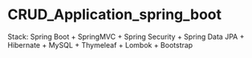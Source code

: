 # CRUD_Application_spring_boot


Stack: Spring Boot + SpringMVC + Spring Security + Spring Data JPA + Hibernate + MySQL + Thymeleaf + Lombok + Bootstrap
